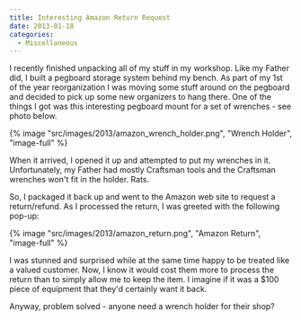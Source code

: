 ```yaml
---
title: Interesting Amazon Return Request
date: 2013-01-18
categories: 
  - Miscellaneous
---
```


I recently finished unpacking all of my stuff in my workshop. Like my Father did, I built a pegboard storage system behind my bench. As part of my 1st of the year reorganization I was moving some stuff around on the pegboard and decided to pick up some new organizers to hang there. One of the things I got was this interesting pegboard mount for a set of wrenches - see photo below.

{% image "src/images/2013/amazon_wrench_holder.png", "Wrench Holder", "image-full" %}

When it arrived, I opened it up and attempted to put my wrenches in it. Unfortunately, my Father had mostly Craftsman tools and the Craftsman wrenches won't fit in the holder. Rats.

So, I packaged it back up and went to the Amazon web site to request a return/refund. As I processed the return, I was greeted with the following pop-up:

{% image "src/images/2013/amazon_return.png", "Amazon Return", "image-full" %}

I was stunned and surprised while at the same time happy to be treated like a valued customer. Now, I know it would cost them more to process the return than to simply allow me to keep the item. I imagine if it was a $100 piece of equipment that they'd certainly want it back.

Anyway, problem solved - anyone need a wrench holder for their shop?

